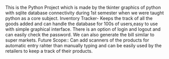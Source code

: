 This is the Python Project which is made by the tkinter graphics of python with sqlite database connectivity during 1st semester when we were taught python as a core subject.
Inventory Tracker- Keeps the track of all the goods added and can handle the database for 100s of users,easy to use with simple graphical interface.
There is an option of login and logout and can easily check the password.
We can also generate the bill similar to super markets.
Future Scope:: Can add scanners of the products for automatic entry rahter than manually typing and can be easily used by the retailers to keep a track of their products.
